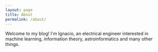```yaml
---
layout: page
title: About
permalink: /about/
---
```


Welcome to my blog! I'm Ignacio, an electrical engineer interested in machine learning, information theory, astroinformatics and many other things.  